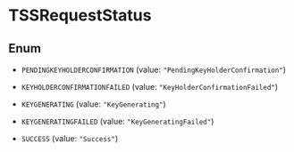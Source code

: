 

# TSSRequestStatus

## Enum


* `PENDINGKEYHOLDERCONFIRMATION` (value: `"PendingKeyHolderConfirmation"`)

* `KEYHOLDERCONFIRMATIONFAILED` (value: `"KeyHolderConfirmationFailed"`)

* `KEYGENERATING` (value: `"KeyGenerating"`)

* `KEYGENERATINGFAILED` (value: `"KeyGeneratingFailed"`)

* `SUCCESS` (value: `"Success"`)



